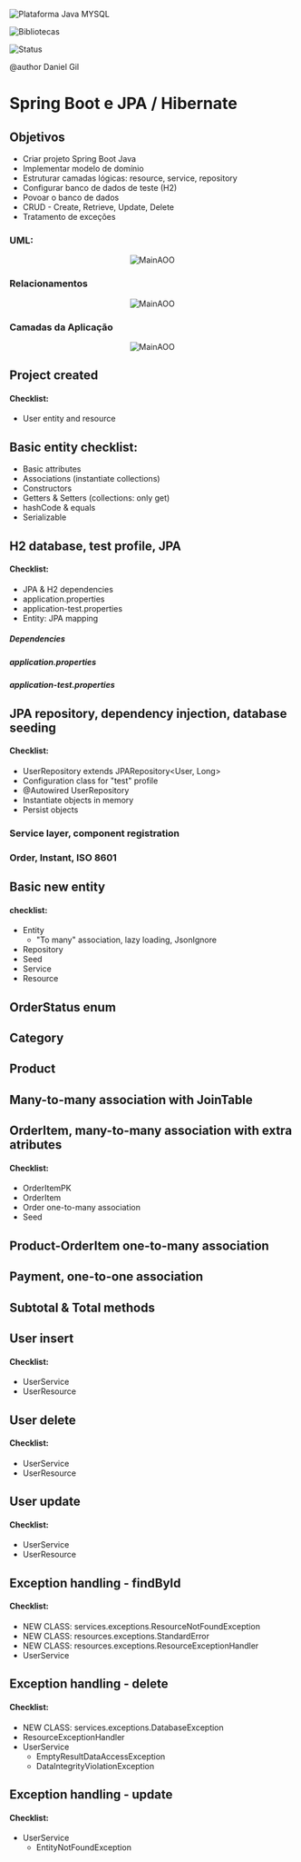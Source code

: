 ![Plataforma Java MYSQL](https://img.shields.io/badge/Platforms-Java-blue) 

![Bibliotecas](https://img.shields.io/badge/Libraries-Maven%2C%20JPA%2C%20Hibernate%2C%20Xampp-6f42c1)
 

![Status](https://img.shields.io/badge/status-estável-brightgreen)

@author Daniel Gil

# Spring Boot e JPA / Hibernate

## Objetivos 
- Criar projeto Spring Boot Java 
- Implementar modelo de domínio 
- Estruturar camadas lógicas: resource, service, repository 
- Configurar banco de dados de teste (H2) 
- Povoar o banco de dados 
- CRUD - Create, Retrieve, Update, Delete 
- Tratamento de exceções

### UML:
<p align="center">
  <img src="src/Sreenshots/UML.png" alt="MainAOO" />
</p>

### Relacionamentos
<p align="center">
  <img src="src/Sreenshots/Relacionamentos.png" alt="MainAOO" />
</p>

### Camadas da Aplicação
<p align="center">
  <img src="src/Sreenshots/LogicalLayer.png" alt="MainAOO" />
</p>

## Project created 
#### Checklist: 
- User entity and resource 

## Basic entity checklist: 
- Basic attributes 
- Associations (instantiate collections) 
- Constructors 
- Getters & Setters (collections: only get) 
- hashCode & equals 
- Serializable 

## H2 database, test profile, JPA 
#### Checklist: 
- JPA & H2 dependencies 
- application.properties 
- application-test.properties 
- Entity: JPA mapping 

##### Dependencies
##### application.properties
##### application-test.properties

## JPA repository, dependency injection, database seeding 
#### Checklist: 
- UserRepository extends JPARepository<User, Long> 
- Configuration class for "test" profile 
- @Autowired UserRepository 
- Instantiate objects in memory 
- Persist objects

### Service layer, component registration 
### Order, Instant, ISO 8601 

## Basic new entity
#### checklist: 
- Entity 
	- "To many" association, lazy loading, JsonIgnore 
- Repository 
- Seed 
- Service 
- Resource

## OrderStatus enum 
## Category
## Product 
## Many-to-many association with JoinTable 
## OrderItem, many-to-many association with extra atributes
#### Checklist: 
- OrderItemPK 
- OrderItem 
- Order one-to-many association 
- Seed

## Product-OrderItem one-to-many association 
## Payment, one-to-one association 
## Subtotal & Total methods 

## User insert
#### Checklist: 
- UserService 
- UserResource

## User delete 
#### Checklist: 
- UserService 
- UserResource 
  
## User update 
#### Checklist: 
- UserService 
- UserResource

## Exception handling - findById 
#### Checklist: 
- NEW CLASS: services.exceptions.ResourceNotFoundException 
- NEW CLASS: resources.exceptions.StandardError 
- NEW CLASS: resources.exceptions.ResourceExceptionHandler 
- UserService 
 
## Exception handling - delete 
#### Checklist: 
- NEW CLASS: services.exceptions.DatabaseException 
- ResourceExceptionHandler 
- UserService 
	- EmptyResultDataAccessException 
	- DataIntegrityViolationException 

## Exception handling - update 
#### Checklist: 
- UserService 
	- EntityNotFoundException